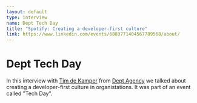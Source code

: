 ```yaml
---
layout: default
type: interview
name: Dept Tech Day
title: "Spotify: Creating a developer-first culture"
link: https://www.linkedin.com/events/6883771404567789568/about/
---
```

# Dept Tech Day

In this interview with [Tim de Kamper](https://www.linkedin.com/in/tim-de-kamper-685a379/) from [Dept Agency](https://www.deptagency.com/) we talked about creating a developer-first culture in organistations.
It was part of an event called "Tech Day".

